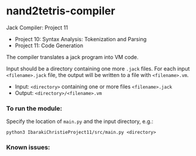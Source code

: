 # nand2tetris-compiler
Jack Compiler: Project 11

- Project 10: Syntax Analysis: Tokenization and Parsing
- Project 11: Code Generation

The compiler translates a jack program into VM code.

Input should be a directory containing one more `.jack` files.
For each input `<filename>.jack` file, the output will be written to a file with `<filename>.vm`.

- Input: `<directory>` containing one or more files `<filename>.jack`
- Output: `<directory>/<filename>.vm`

### To run the module:
Specify the location of `main.py` and the input directory, e.g.:

`python3 IbarakiChristieProject11/src/main.py <directory>`

### Known issues:
